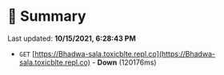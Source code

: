 # 📖 Summary
Last updated: **10/15/2021, 6:28:43 PM**

- `GET` [https://Bhadwa-sala.toxicblte.repl.co](https://Bhadwa-sala.toxicblte.repl.co) - **Down** (120176ms)
